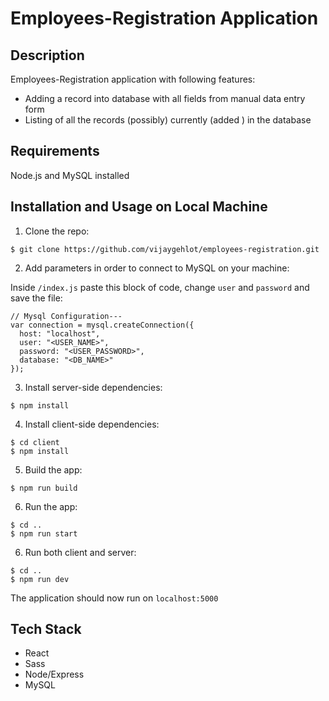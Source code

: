 # Employees-Registration Application

## Description

Employees-Registration application with following features:

* Adding a record into database with all fields from manual data entry form
* Listing of all the records (possibly) currently (added ) in the database


## Requirements

Node.js and MySQL installed

## Installation and Usage on Local Machine

1. Clone the repo:

```
$ git clone https://github.com/vijaygehlot/employees-registration.git

```

2. Add parameters in order to connect to MySQL on your machine:



Inside ```/index.js``` paste this block of code, change ```user``` and ```password``` and save the file:

```
// Mysql Configuration---
var connection = mysql.createConnection({
  host: "localhost",
  user: "<USER_NAME>",
  password: "<USER_PASSWORD>",
  database: "<DB_NAME>"
});
```

3. Install server-side dependencies:

```
$ npm install
```

4. Install client-side dependencies:

```
$ cd client
$ npm install
```

5. Build the app:

```
$ npm run build
```

6. Run the app:

```
$ cd ..
$ npm run start
```

6. Run both client and server:

```
$ cd ..
$ npm run dev
```

The application should now run on <code>localhost:5000</code>

## Tech Stack

* React
* Sass
* Node/Express
* MySQL
